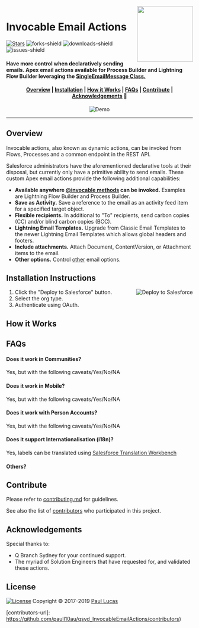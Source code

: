 <img align="right" width="150" src="https://qbranch-sydney.s3-ap-southeast-2.amazonaws.com/qbranch_logo.gif">

# Invocable Email Actions

[![Stars][stars-shield]][author-url] ![forks-shield] ![downloads-shield] ![issues-shield]

#### Have more control when declaratively sending emails. Apex email actions available for Process Builder and Lightning Flow Builder leveraging the <a href="https://developer.salesforce.com/docs/atlas.en-us.apexcode.meta/apexcode/apex_classes_email_outbound_single.htm">SingleEmailMessage Class.</a>

		
<h4 align="center">
	<a href="#overview">Overview</a> |
	<a href="#installation-instructions">Installation</a> |
	<a href="#how-it-works">How it Works</a> |
	<a href="#faqs">FAQs</a> |
	<a href="#contributing">Contribute</a> |
	<a href="#acknowledgements">Acknowledgements</a> 🥰
</h4>

<p align="center">
  <img alt="Demo" src="images/demo.gif">
</p>

---
	

## Overview
Invocable actions, also known as dynamic actions, can be invoked from Flows, Processes and a common endpoint in the REST API. 

Salesforce administrators have the aforementioned declarative tools at their disposal, but currently only have a primitive ability to send emails. These custom Apex email actions provide the following additional capabilities:

- **Available anywhere [@invocable methods](https://developer.salesforce.com/docs/atlas.en-us.apexcode.meta/apexcode/apex_classes_annotation_InvocableMethod.htm) can be invoked.** Examples are Lightning Flow Builder and Process Builder.
- **Save as Activity.** Save a reference to the email as an activity feed item for a specified target object.
- **Flexible recipients.** In additional to "To" recipients, send carbon copies (CC) and/or blind carbon copies (BCC).
- **Lightning Email Templates.** Upgrade from Classic Email Templates to the newer Lightning Email Templates which allows global headers and footers.
- **Include attachments.**  Attach Document, ContentVersion, or Attachment items to the email.
- **Other options.** Control [other](https://developer.salesforce.com/docs/atlas.en-us.apexcode.meta/apexcode/apex_classes_email_outbound_single.htm#apex_Messaging_SingleEmailMessage_constructors) email options.


## Installation Instructions
<a style="margin-right: 40%;" href="https://githubsfdeploy.herokuapp.com?owner=paull10au&repo=qsyd_InvocableEmailActions&ref=master">
  <img align="right" alt="Deploy to Salesforce"
       src="https://raw.githubusercontent.com/afawcett/githubsfdeploy/master/src/main/webapp/resources/img/deploy.png">
</a>

1. Click the "Deploy to Salesforce" button.
2. Select the org type.
3. Authenticate using OAuth.


## How it Works



## FAQs

#### Does it work in Communities?
Yes, but with the following caveats/Yes/No/NA

#### Does it work in Mobile?
Yes, but with the following caveats/Yes/No/NA

#### Does it work with Person Accounts?
Yes, but with the following caveats/Yes/No/NA

#### Does it support Internationalisation (i18n)?
Yes, labels can be translated using [Salesforce Translation Workbench](https://help.salesforce.com/articleView?id=workbench_overview.htm&type=5)

#### Others?


## Contribute

Please refer to [contributing.md](/contributing.md) for guidelines.

See also the list of [contributors](https://github.com/paull10au/qsyd_InvocableEmailActions/contributors) who participated in this project.

## Acknowledgements

Special thanks to:

- Q Branch Sydney for your continued support.
- The myriad of Solution Engineers that have requested for, and validated these actions. 


## License

[![License][license-shield]][license-url] Copyright © 2017-2019 [Paul Lucas][author-url]


<!--- Links and Images -->
[stars-shield]: https://img.shields.io/github/stars/paull10au/qsyd_InvocableEmailActions?style=flat-square&color=green
[forks-shield]: https://img.shields.io/github/forks/paull10au/qsyd_InvocableEmailActions?style=flat-square

[version-shield]: https://img.shields.io/github/tag/paull10au/qsyd_InvocableEmailActions?label=release&color=green
[version-url]: https://github.com/paull10au/qsyd_InvocableEmailActions/wiki/Release-Notes

[downloads-shield]: https://img.shields.io/github/downloads/paull10au/qsyd_InvocableEmailActions/total?style=flat-square
[downloads-url]: https://github.com/paull10au/qsyd_InvocableEmailActions/releases

[issues-shield]: https://img.shields.io/github/issues-raw/paull10au/qsyd_InvocableEmailActions?style=flat-square&color=violet
[issues-url]: https://github.com/paull10au/qsyd_InvocableEmailActions/issues

[license-shield]: https://img.shields.io/badge/License-MIT-yellow.svg
[license-url]: http://opensource.org/licenses/MIT

[author-url]: http://github.com/paull10au
[contributors-url]: https://github.com/paull10au/qsyd_InvocableEmailActions/contributors)
